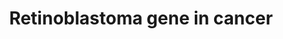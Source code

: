 ---
annotations:
- id: PW:0000013
  parent: disease pathway
  type: Pathway Ontology
  value: disease pathway
- id: PW:0000605
  parent: disease pathway
  type: Pathway Ontology
  value: cancer pathway
- id: DOID:162
  parent: disease of cellular proliferation
  type: Disease Ontology
  value: cancer
authors:
- Mkutmon
- Lindarieswijk
- AlexanderPico
- Fehrhart
- Egonw
- Eweitz
description: Describes the role of retinoblastoma (RB) gene in cancer.
last-edited: 2022-02-03
organisms:
- Bos taurus
redirect_from:
- /index.php/Pathway:WP3206
- /instance/WP3206
revision: null
schema-jsonld:
- '@context': https://schema.org/
  '@id': https://wikipathways.github.io/pathways/WP3206.html
  '@type': Dataset
  creator:
    '@type': Organization
    name: WikiPathways
  description: Describes the role of retinoblastoma (RB) gene in cancer.
  keywords:
  - ABL1
  - ANLN
  - BARD1
  - CCDC6
  - CCNA2
  - CCNB1
  - CCNB2
  - CCND1
  - CCND3
  - CCNE1
  - CCNE2
  - CDC25A
  - CDC25B
  - CDC45L
  - CDC7L1
  - CDK1
  - CDK2
  - CDK4
  - CDK6
  - CDKN1A
  - CDKN1B
  - CDT1
  - CHEK1
  - DCK
  - DHFR
  - 'DNA damage response, signal transduction '
  - DNA repair
  - DNA replication
  - DNA replication checkpoint
  - DNMT1
  - E2F1
  - E2F2
  - E2F3
  - FAF1
  - G1/S transition of mitotic cell cycle
  - G2/M transition of mitotic cell cycle
  - H2AFZ
  - HDAC1
  - HLTF
  - HMGB1
  - HMGB2
  - HRMT1L1
  - JNK cascade
  - KIF4A
  - M/G1 transition of mitotic cell cycle
  - MAP kinase activity
  - MAPK13
  - MCM3
  - MCM4
  - MCM6
  - MCM7
  - MDM2
  - MGC159566
  - MIR29B1
  - MIR29B2
  - MSH6
  - MYC
  - NPAT
  - ORC1
  - PCNA
  - PLK4
  - POLA1
  - POLD3
  - POLE
  - POLE2
  - PRIM1
  - PRKDC
  - RABIF
  - RAF1
  - RB1
  - RBBP4
  - RBBP7
  - RBP1
  - RFC3
  - RFC4
  - RFC5
  - RPA1
  - RPA2
  - RPA3
  - RRM1
  - RRM2
  - SAP30
  - SIN3A
  - SKP2
  - SMARCA2
  - SMC1A
  - SMC2
  - SMC3
  - STMN1
  - SUV39H1
  - TFDP1
  - TFDP2
  - TOP2A
  - TP53
  - TTK
  - TYMS
  - WEE1
  - ZNF655
  - bta-mir-21
  - cell cycle checkpoint
  - growth factor activity
  - histone H3-K9 methylation
  - mitotic cell cycle
  - mitotic spindle organization
  - regulation of cyclin-dependent protein kinase activity
  - resulting in induction of apoptosis
  license: CC0
  name: Retinoblastoma gene in cancer
seo: CreativeWork
title: Retinoblastoma gene in cancer
wpid: WP3206
---
